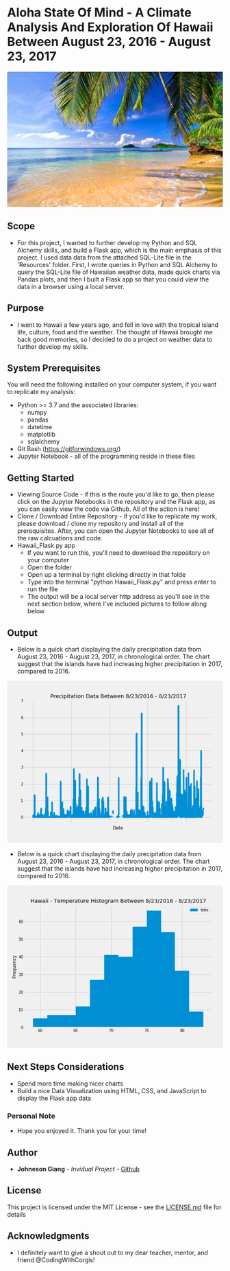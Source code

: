 # Aloha State Of Mind - A Climate Analysis And Exploration Of Hawaii Between August 23, 2016 - August 23, 2017

![intro](./Images/intro.jpg)


## Scope

* For this project, I wanted to further develop my Python and SQL Alchemy skills, and build a Flask app, which is the main emphasis of this project. I used data data from the attached SQL-Lite file in the 'Resources' folder. First, I wrote queries in Python and SQL Alchemy to query the SQL-Lite file of Hawaiian weather data, made quick charts via Pandas plots, and then I built a Flask app so that you could view the data in a browser using a local server.

## Purpose
* I went to Hawaii a few years ago, and fell in love with the tropical island life, culture, food and the weather. The thought of Hawaii brought me back good memories, so I decided to do a project on weather data to further develop my skills.
 
## System Prerequisites
You will need the following installed on your computer system, if you want to replicate my analysis:
* Python >= 3.7 and the associated libraries:
  * numpy
  * pandas
  * datetime
  * matplotlib
  * sqlalchemy
* Git Bash (https://gitforwindows.org/)
* Jupyter Notebook - all of the programming reside in these files

## Getting Started

* Viewing Source Code - if this is the route you'd like to go, then please click on the Jupyter Notebooks in the repository and the Flask app, as you can easily view the code via Github. All of the action is here!
* Clone / Download Entire Repository - if you'd like to replicate my work, please download / clone my repository and install all of the prerequisites. After, you can open the Jupyter Notebooks to see all of the raw calcuations and code.
* Hawaii_Flask.py app
  * If you want to run this, you'll need to download the repository on your computer
  * Open the folder
  * Open up a terminal by right clicking directly in that folde
  * Type into the terminal "python Hawaii_Flask.py" and press enter to run the file
  * The output will be a local server http address as you'll see in the next section below, where I've included pictures to follow along below

## Output

* Below is a quick chart displaying the daily precipitation data from August 23, 2016 - August 23, 2017, in chronological order. The chart suggest that the islands have had increasing higher precipitation in 2017, compared to 2016.

![!precipitation_chart](./Images/precipitation_line.png)

* Below is a quick chart displaying the daily precipitation data from August 23, 2016 - August 23, 2017, in chronological order. The chart suggest that the islands have had increasing higher precipitation in 2017, compared to 2016.

![!temperature_chart](./Images/temperature_histogram.png)


## Next Steps Considerations
* Spend more time making nicer charts
* Build a nice Data Visualization using HTML, CSS, and JavaScript to display the Flask app data

### Personal Note
* Hope you enjoyed it. Thank you for your time!

## Author

* **Johneson Giang** - *Invidual Project* - [Github](https://github.com/jhustles)

## License

This project is licensed under the MIT License - see the [LICENSE.md](LICENSE.md) file for details

## Acknowledgments
* I definitely want to give a shout out to my dear teacher, mentor, and friend @CodingWithCorgis!
